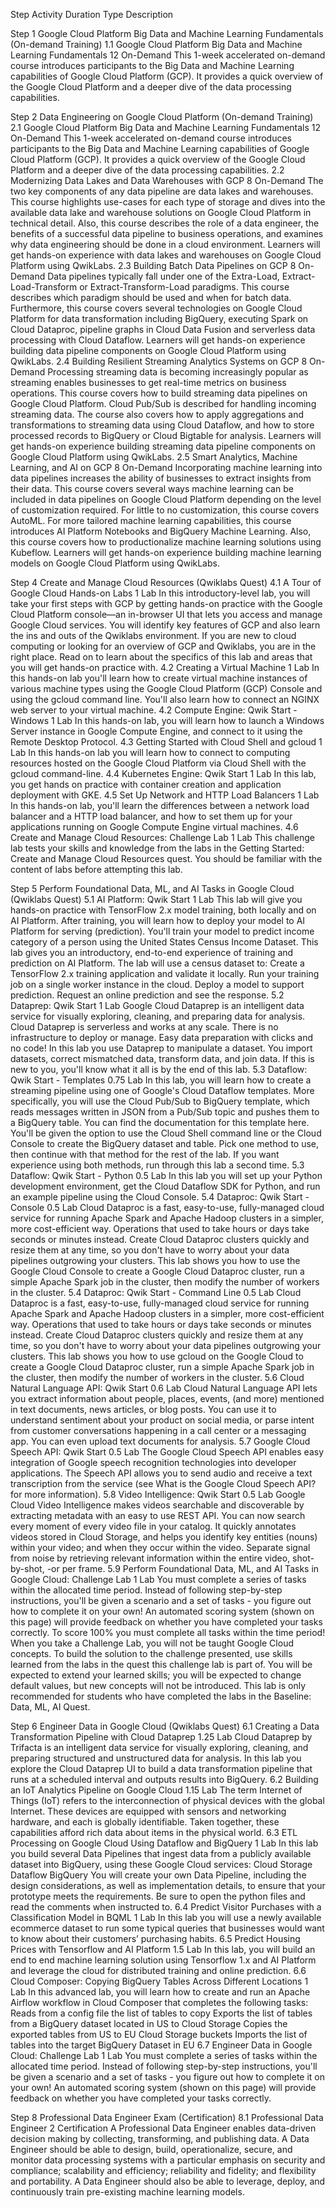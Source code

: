 Step	Activity	Duration	Type	Description

Step 1 Google Cloud Platform Big Data and Machine Learning Fundamentals (On-demand Training)
  1.1 Google Cloud Platform Big Data and Machine Learning Fundamentals 12	On-Demand	This 1-week accelerated on-demand course introduces participants to the Big Data and Machine Learning capabilities of Google Cloud Platform (GCP). It provides a quick overview of the Google Cloud Platform and a deeper dive of the data processing capabilities.

Step 2 Data Engineering on Google Cloud Platform (On-demand Training)
  2.1 Google Cloud Platform Big Data and Machine Learning Fundamentals 12	On-Demand	This 1-week accelerated on-demand course introduces participants to the Big Data and Machine Learning capabilities of Google Cloud Platform (GCP). It provides a quick overview of the Google Cloud Platform and a deeper dive of the data processing capabilities.
2.2 Modernizing Data Lakes and Data Warehouses with GCP	8	On-Demand	The two key components of any data pipeline are data lakes and warehouses. This course highlights use-cases for each type of storage and dives into the available data lake and warehouse solutions on Google Cloud Platform in technical detail. Also, this course describes the role of a data engineer, the benefits of a successful data pipeline to business operations, and examines why data engineering should be done in a cloud environment. Learners will get hands-on experience with data lakes and warehouses on Google Cloud Platform using QwikLabs.
2.3 Building Batch Data Pipelines on GCP	8	On-Demand	Data pipelines typically fall under one of the Extra-Load, Extract-Load-Transform or Extract-Transform-Load paradigms. This course describes which paradigm should be used and when for batch data. Furthermore, this course covers several technologies on Google Cloud Platform for data transformation including BigQuery, executing Spark on Cloud Dataproc, pipeline graphs in Cloud Data Fusion and serverless data processing with Cloud Dataflow. Learners will get hands-on experience building data pipeline components on Google Cloud Platform using QwikLabs.
2.4 Building Resilient Streaming Analytics Systems on GCP	8	On-Demand	Processing streaming data is becoming increasingly popular as streaming enables businesses to get real-time metrics on business operations. This course covers how to build streaming data pipelines on Google Cloud Platform. Cloud Pub/Sub is described for handling incoming streaming data. The course also covers how to apply aggregations and transformations to streaming data using Cloud Dataflow, and how to store processed records to BigQuery or Cloud Bigtable for analysis. Learners will get hands-on experience building streaming data pipeline components on Google Cloud Platform using QwikLabs.
2.5 Smart Analytics, Machine Learning, and AI on GCP	8	On-Demand	Incorporating machine learning into data pipelines increases the ability of businesses to extract insights from their data. This course covers several ways machine learning can be included in data pipelines on Google Cloud Platform depending on the level of customization required. For little to no customization, this course covers AutoML. For more tailored machine learning capabilities, this course introduces AI Platform Notebooks and BigQuery Machine Learning. Also, this course covers how to productionalize machine learning solutions using Kubeflow. Learners will get hands-on experience building machine learning models on Google Cloud Platform using QwikLabs.

Step 4 Create and Manage Cloud Resources (Qwiklabs Quest)
4.1 A Tour of Google Cloud Hands-on Labs	1	Lab	In this introductory-level lab, you will take your first steps with GCP by getting hands-on practice with the Google Cloud Platform console—an in-browser UI that lets you access and manage Google Cloud services. You will identify key features of GCP and also learn the ins and outs of the Qwiklabs environment. If you are new to cloud computing or looking for an overview of GCP and Qwiklabs, you are in the right place. Read on to learn about the specifics of this lab and areas that you will get hands-on practice with.
4.2 Creating a Virtual Machine	1	Lab	In this hands-on lab you'll learn how to create virtual machine instances of various machine types using the Google Cloud Platform (GCP) Console and using the gcloud command line. You'll also learn how to connect an NGINX web server to your virtual machine.
4.2 Compute Engine: Qwik Start - Windows	1	Lab	In this hands-on lab, you will learn how to launch a Windows Server instance in Google Compute Engine, and connect to it using the Remote Desktop Protocol.
4.3 Getting Started with Cloud Shell and gcloud	1	Lab	In this hands-on lab you will learn how to connect to computing resources hosted on the Google Cloud Platform via Cloud Shell with the gcloud command-line.
4.4 Kubernetes Engine: Qwik Start	1	Lab	In this lab, you get hands on practice with container creation and application deployment with GKE.
4.5 Set Up Network and HTTP Load Balancers	1	Lab	In this hands-on lab, you'll learn the differences between a network load balancer and a HTTP load balancer, and how to set them up for your applications running on Google Compute Engine virtual machines.
4.6 Create and Manage Cloud Resources: Challenge Lab	1	Lab	This challenge lab tests your skills and knowledge from the labs in the Getting Started: Create and Manage Cloud Resources quest. You should be familiar with the content of labs before attempting this lab.

Step 5 Perform Foundational Data, ML, and AI Tasks in Google Cloud (Qwiklabs Quest)
5.1 AI Platform: Qwik Start	1	Lab	This lab will give you hands-on practice with TensorFlow 2.x model training, both locally and on AI Platform. After training, you will learn how to deploy your model to AI Platform for serving (prediction). You'll train your model to predict income category of a person using the United States Census Income Dataset. This lab gives you an introductory, end-to-end experience of training and prediction on AI Platform. The lab will use a census dataset to: Create a TensorFlow 2.x training application and validate it locally. Run your training job on a single worker instance in the cloud. Deploy a model to support prediction. Request an online prediction and see the response.
5.2 Dataprep: Qwik Start	1	Lab	Google Cloud Dataprep is an intelligent data service for visually exploring, cleaning, and preparing data for analysis. Cloud Dataprep is serverless and works at any scale. There is no infrastructure to deploy or manage. Easy data preparation with clicks and no code! In this lab you use Dataprep to manipulate a dataset. You import datasets, correct mismatched data, transform data, and join data. If this is new to you, you'll know what it all is by the end of this lab.
5.3 Dataflow: Qwik Start - Templates	0.75	Lab	In this lab, you will learn how to create a streaming pipeline using one of Google's Cloud Dataflow templates. More specifically, you will use the Cloud Pub/Sub to BigQuery template, which reads messages written in JSON from a Pub/Sub topic and pushes them to a BigQuery table. You can find the documentation for this template here. You'll be given the option to use the Cloud Shell command line or the Cloud Console to create the BigQuery dataset and table. Pick one method to use, then continue with that method for the rest of the lab. If you want experience using both methods, run through this lab a second time.
5.3 Dataflow: Qwik Start - Python	0.5	Lab	In this lab you will set up your Python development environment, get the Cloud Dataflow SDK for Python, and run an example pipeline using the Cloud Console.
5.4 Dataproc: Qwik Start - Console	0.5	Lab	Cloud Dataproc is a fast, easy-to-use, fully-managed cloud service for running Apache Spark and Apache Hadoop clusters in a simpler, more cost-efficient way. Operations that used to take hours or days take seconds or minutes instead. Create Cloud Dataproc clusters quickly and resize them at any time, so you don't have to worry about your data pipelines outgrowing your clusters. This lab shows you how to use the Google Cloud Console to create a Google Cloud Dataproc cluster, run a simple Apache Spark job in the cluster, then modify the number of workers in the cluster.
5.4 Dataproc: Qwik Start - Command Line	0.5	Lab	Cloud Dataproc is a fast, easy-to-use, fully-managed cloud service for running Apache Spark and Apache Hadoop clusters in a simpler, more cost-efficient way. Operations that used to take hours or days take seconds or minutes instead. Create Cloud Dataproc clusters quickly and resize them at any time, so you don't have to worry about your data pipelines outgrowing your clusters. This lab shows you how to use gcloud on the Google Cloud to create a Google Cloud Dataproc cluster, run a simple Apache Spark job in the cluster, then modify the number of workers in the cluster.
5.6 Cloud Natural Language API: Qwik Start	0.6	Lab	Cloud Natural Language API lets you extract information about people, places, events, (and more) mentioned in text documents, news articles, or blog posts. You can use it to understand sentiment about your product on social media, or parse intent from customer conversations happening in a call center or a messaging app. You can even upload text documents for analysis.
5.7 Google Cloud Speech API: Qwik Start	0.5	Lab	The Google Cloud Speech API enables easy integration of Google speech recognition technologies into developer applications. The Speech API allows you to send audio and receive a text transcription from the service (see What is the Google Cloud Speech API? for more information).
5.8 Video Intelligence: Qwik Start	0.5	Lab	Google Cloud Video Intelligence makes videos searchable and discoverable by extracting metadata with an easy to use REST API. You can now search every moment of every video file in your catalog. It quickly annotates videos stored in Cloud Storage, and helps you identify key entities (nouns) within your video; and when they occur within the video. Separate signal from noise by retrieving relevant information within the entire video, shot-by-shot, -or per frame.
5.9 Perform Foundational Data, ML, and AI Tasks in Google Cloud: Challenge Lab 1	Lab	You must complete a series of tasks within the allocated time period. Instead of following step-by-step instructions, you'll be given a scenario and a set of tasks - you figure out how to complete it on your own! An automated scoring system (shown on this page) will provide feedback on whether you have completed your tasks correctly. To score 100% you must complete all tasks within the time period! When you take a Challenge Lab, you will not be taught Google Cloud concepts. To build the solution to the challenge presented, use skills learned from the labs in the quest this challenge lab is part of. You will be expected to extend your learned skills; you will be expected to change default values, but new concepts will not be introduced. This lab is only recommended for students who have completed the labs in the Baseline: Data, ML, AI Quest.

Step 6 Engineer Data in Google Cloud (Qwiklabs Quest)
6.1 Creating a Data Transformation Pipeline with Cloud Dataprep 1.25	Lab	Cloud Dataprep by Trifacta is an intelligent data service for visually exploring, cleaning, and preparing structured and unstructured data for analysis. In this lab you explore the Cloud Dataprep UI to build a data transformation pipeline that runs at a scheduled interval and outputs results into BigQuery.
6.2 Building an IoT Analytics Pipeline on Google Cloud	1.15	Lab	The term Internet of Things (IoT) refers to the interconnection of physical devices with the global Internet. These devices are equipped with sensors and networking hardware, and each is globally identifiable. Taken together, these capabilities afford rich data about items in the physical world.
6.3 ETL Processing on Google Cloud Using Dataflow and BigQuery 1	Lab	In this lab you build several Data Pipelines that ingest data from a publicly available dataset into BigQuery, using these Google Cloud services: Cloud Storage Dataflow BigQuery You will create your own Data Pipeline, including the design considerations, as well as implementation details, to ensure that your prototype meets the requirements. Be sure to open the python files and read the comments when instructed to.
6.4 Predict Visitor Purchases with a Classification Model in BQML 1	Lab	In this lab you will use a newly available ecommerce dataset to run some typical queries that businesses would want to know about their customers’ purchasing habits.
6.5 Predict Housing Prices with Tensorflow and AI Platform	1.5	Lab	In this lab, you will build an end to end machine learning solution using Tensorflow 1.x and AI Platform and leverage the cloud for distributed training and online prediction.
6.6 Cloud Composer: Copying BigQuery Tables Across Different Locations 1	Lab	In this advanced lab, you will learn how to create and run an Apache Airflow workflow in Cloud Composer that completes the following tasks: Reads from a config file the list of tables to copy Exports the list of tables from a BigQuery dataset located in US to Cloud Storage Copies the exported tables from US to EU Cloud Storage buckets Imports the list of tables into the target BigQuery Dataset in EU
6.7 Engineer Data in Google Cloud: Challenge Lab	1	Lab	You must complete a series of tasks within the allocated time period. Instead of following step-by-step instructions, you'll be given a scenario and a set of tasks - you figure out how to complete it on your own! An automated scoring system (shown on this page) will provide feedback on whether you have completed your tasks correctly.

Step 8 Professional Data Engineer Exam (Certification)
8.1 Professional Data Engineer	2	Certification	A Professional Data Engineer enables data-driven decision making by collecting, transforming, and publishing data. A Data Engineer should be able to design, build, operationalize, secure, and monitor data processing systems with a particular emphasis on security and compliance; scalability and efficiency; reliability and fidelity; and flexibility and portability. A Data Engineer should also be able to leverage, deploy, and continuously train pre-existing machine learning models.

